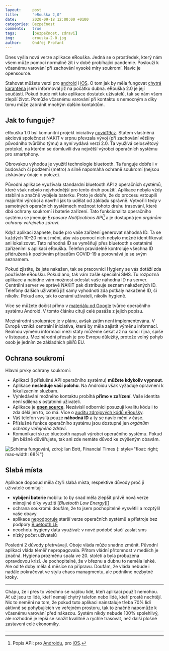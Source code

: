 ```yaml
---
layout:     post
title:      "eRouška 2,0"
date:       2020-09-18 12:00:00 +0100
categories: Bezpečnost
comments:   true
tags:       [bezpečnost, zdravi]
img:        erouska-2-0.jpg
author:     Ondřej Profant
---
```


Dnes vyšla nová verze aplikace eRouška. Jedná se o prostředek, který nám všem může pomoci normálně žít i v době probíhající pandemie. Poslouží k včasnému varování při zachování vysoké míry soukromí. Navíc je opensource.

<!--more-->

Stahovat můžete verzi pro [android][] i [iOS][]. O tom jak by měla fungovat [chytrá karanténa][chytra-karantena] jsem informoval již na počátku dubna. eRouška 2.0 je její součástí. Pokud bude mít tato aplikace dostatek uživatelů, tak se nám všem zlepší život. Pomůže včasnému varování při kontaktu s nemocným a díky tomu může zabránit mnohým dalším kontaktům.

## Jak to funguje?

eRouška 1.0 byl komunitní projekt iniciativy [covid19cz][]. Státem vlastněná akciová společnost NAKIT v srpnu převzala vývoj (při zachování většiny původního tvůrčího týmu) a nyní vydává verzi 2.0. Ta využívá celosvětový protokol, na kterém se domluvili dva největší výrobci operačních systému pro smartphony. 

Obrovskou výhodou je využítí technologie bluetooth. Ta funguje dobře i v budovách či podzemí (metro) a silně napomáhá ochraně soukromí (nejsou získávány údaje o poloze).

Původní aplikace využívala standardní bluetooth API z operačních systémů, které však nebylo nejvhodnější pro tento druh použití. Aplikace nebyla vždy stabilní a značně vybíjela baterku. Proto je dobře, že do procesu vstoupili majoritní výrobci a navrhli jak to udělat od základu správně. Vytvořili tedy v samotných operačních systémech možnost tohoto druhu trasování, které dbá ochrany soukromí i baterie zařízení. Tato funkcionalita operačního systému se jmenuje *Exposure Notifications API*[^1] a je dostupná jen *orgánům ochrany veřejného zdraví*.

Když aplikaci zapnete, bude pro vaše zařízení generovat náhodná ID. Ta se každých 10–20 minut mění, aby vás pomocí nich nebylo možné identifikovat ani lokalizovat. Tato náhodná ID se vyměňují přes bluetooth s ostatními zařízeními s aplikací eRouška. Telefon pravidelně kontroluje všechna ID přidružená k pozitivním případům COVID-19 a porovnává je se svým seznamem.

Pokud zjistíte, že jste nakažen, tak se pracovníci Hygieny se vás dotáží zda používáte eRoušku. Pokud ano, tak vám zašle speciální SMS. Tu rozpozná aplikace a nabídne vám možnost odeslat vaše náhodná ID na server. Centrální server ve správě NAKIT pak distribuuje seznam nakažených ID. Telefony dalších uživatelů již samy vyhodnotí zda potkaly nakažené ID, či nikoliv. Pokud ano, tak to oznámí uživateli, nikoliv hygieně.

Více se můžete dočíst přímo v [materiálu od Google][princip] tvůrce operačního systému Android. V tomto článku cituji celé pasáže z jejich popisu.

Mezinárodní spolupráce je v plánu, avšak zatím není implementována. V Evropě vzniká centrální iniciativa, která by měla zajistit výměnu informací. Realnou výměnu informací mezi státy můžeme čekat až na konci října, spíše v listopadu. Mezinárodní přesah je pro Evropu důležitý, protože volný pohyb osob je jedním ze základních pilířů EU.

## Ochrana soukromí

Hlavní prvky ochrany soukromí:

- Aplikaci (i příslušné API operačního systému) **můžete kdykoliv vypnout**.
- Aplikace **nesleduje vaší polohu**. Na Androidu však vyžaduje opravneni k lokalizacnim sluzbam.
- Vyhledávání možného kontaktu probíhá **přímo v zařízení**. Vaše identita není sdílena s ostatními uživateli.
- Aplikace je **[open source][src]**. Nezávislí odborníci posuzují kvalitu kódu i to zda dělá jen to, co má. Více o [auditu zdrojových kódů eRoušky][audit].
- Váš telefon vysílá pouze **náhodná ID** a ty se navíc mění v čase.
- Příslušné funkce operačního systému jsou dostupné jen *orgánům ochrany veřejného zdraví*.
- Komunikaci skrze bluetooth napsali výrobci operačního systému. Pokud jim běžně důvěřujete, tak ani zde nemáte důvod ke zvýšeným obavám.

![Schéma fungování, zdroj: Ian Bott, Financial Times](https://www.profant.eu/assets/img/posts/erouska-schema.png "Schéma fungování, zdroj: Ian Bott, Financial Times")
{: style="float: right; max-width: 68%"}

## Slabá místa

Aplikace doposud měla čtyři slabá místa, respektive důvody proč jí uživatelé odmítají:

- **vybíjení baterie** mobilu: to by snad měla zlepšit právě nová verze mimojiné díky využití [*Bluetooth Low Energy*][]
- ochrana soukromí: doufám, že to jsem pochopitelně vysvětlil a rozptýlil vaše obavy
- aplikace [nepodporuje][nepodpora1] starší verze operačních systémů a přístroje bez podpory [Bluetooth LE][]
- neochotu hygieny data využívat: v nové podobě stačí zaslat sms
- nízký počet uživatelů

Poslední 2 důvody přetrvávají. Oboje vláda může snadno změnit. Původní aplikaci vláda téměř nepropagovala. Přitom vládní přítomnost v mediích je značná. Hygiena prozměnu spala ve 20. století a byla probuzena opravdovou krizí. Je pochopitelné, že v březnu a dubnu to neměla lehké. Ale od té doby měla 4 měsíce na přípravu. Doufám, že vláda nebude i nadále pokračovat ve stylu chaos managmentu, ale podnikne nezbytné kroky.  

---

Chápu, že i přes to všechno se najdou lidé, kteří aplikaci použít nemohou. Ať už jsou to lidé, kteří nemají chytrý telefon nebo lidé, kteří prostě nechtějí. Nic to nemění na tom, že pokud tuto aplikaci nainstaluje třeba 70% lidí aktivně se pohybujících ve veřejném prostoru, tak to značně napomůže k včasnému varování před nákazou. Systém nikdy nebude 100% spolehlivý, ale rozhodně je lepší se snažit kvalitně a rychle trasovat, než další plošné zastavení celé ekonomiky.

---

[^1]: Popis API: pro [Androidu][gapi], pro [iOS][aapi].

[gapi]: https://developers.google.com/android/exposure-notifications/exposure-notifications-api
[aapi]: https://developer.apple.com/documentation/exposurenotification
[audit]: https://erouska.cz/audit-kod
[chytra-karantena]: https://www.profant.eu/2020/chytra-karantena.html
[princip]: https://www.google.com/covid19/exposurenotifications/
[covid19cz]: https://www.covid19cz.cz/
[src]: https://github.com/covid19cz
[android]: https://play.google.com/store/apps/details?id=cz.covid19cz.erouska
[ios]: https://apps.apple.com/cz/app/erou%C5%A1ka/id1509210215
[nepodpora1]: https://arstechnica.com/tech-policy/2020/04/2-billion-phones-cannot-use-google-and-apple-contract-tracing-tech/
[Bluetooth LE]: https://en.wikipedia.org/wiki/Bluetooth_Low_Energy